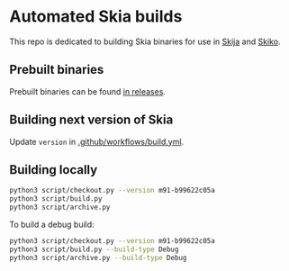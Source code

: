 # Automated Skia builds

This repo is dedicated to building Skia binaries for use in [Skija](https://github.com/JetBrains/skija) and [Skiko](https://github.com/JetBrains/skiko).

## Prebuilt binaries

Prebuilt binaries can be found [in releases](https://github.com/olonho/skia-build/releases).

## Building next version of Skia

Update `version` in [.github/workflows/build.yml](https://github.com/olonho/skia-build/blob/master/.github/workflows/build.yml).

## Building locally

```sh
python3 script/checkout.py --version m91-b99622c05a
python3 script/build.py
python3 script/archive.py
```

To build a debug build:

```sh
python3 script/checkout.py --version m91-b99622c05a
python3 script/build.py --build-type Debug
python3 script/archive.py --build-type Debug
```

